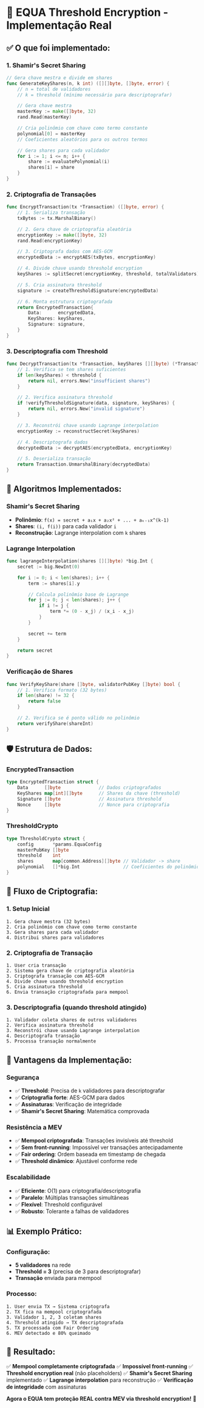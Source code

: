 # 🔐 EQUA Threshold Encryption - Implementação Real

## ✅ **O que foi implementado:**

### **1. Shamir's Secret Sharing**
```go
// Gera chave mestra e divide em shares
func GenerateKeyShares(n, k int) ([][]byte, []byte, error) {
    // n = total de validadores
    // k = threshold (mínimo necessário para descriptografar)

    // Gera chave mestra
    masterKey := make([]byte, 32)
    rand.Read(masterKey)

    // Cria polinômio com chave como termo constante
    polynomial[0] = masterKey
    // Coeficientes aleatórios para os outros termos

    // Gera shares para cada validador
    for i := 1; i <= n; i++ {
        share := evaluatePolynomial(i)
        shares[i] = share
    }
}
```

### **2. Criptografia de Transações**
```go
func EncryptTransaction(tx *Transaction) ([]byte, error) {
    // 1. Serializa transação
    txBytes := tx.MarshalBinary()

    // 2. Gera chave de criptografia aleatória
    encryptionKey := make([]byte, 32)
    rand.Read(encryptionKey)

    // 3. Criptografa dados com AES-GCM
    encryptedData := encryptAES(txBytes, encryptionKey)

    // 4. Divide chave usando threshold encryption
    keyShares := splitSecret(encryptionKey, threshold, totalValidators)

    // 5. Cria assinatura threshold
    signature := createThresholdSignature(encryptedData)

    // 6. Monta estrutura criptografada
    return EncryptedTransaction{
        Data:      encryptedData,
        KeyShares: keyShares,
        Signature: signature,
    }
}
```

### **3. Descriptografia com Threshold**
```go
func DecryptTransaction(tx *Transaction, keyShares [][]byte) (*Transaction, error) {
    // 1. Verifica se tem shares suficientes
    if len(keyShares) < threshold {
        return nil, errors.New("insufficient shares")
    }

    // 2. Verifica assinatura threshold
    if !verifyThresholdSignature(data, signature, keyShares) {
        return nil, errors.New("invalid signature")
    }

    // 3. Reconstrói chave usando Lagrange interpolation
    encryptionKey := reconstructSecret(keyShares)

    // 4. Descriptografa dados
    decryptedData := decryptAES(encryptedData, encryptionKey)

    // 5. Deserializa transação
    return Transaction.UnmarshalBinary(decryptedData)
}
```

## 🔑 **Algoritmos Implementados:**

### **Shamir's Secret Sharing**
- **Polinômio**: `f(x) = secret + a₁x + a₂x² + ... + aₖ₋₁x^(k-1)`
- **Shares**: `(i, f(i))` para cada validador `i`
- **Reconstrução**: Lagrange interpolation com `k` shares

### **Lagrange Interpolation**
```go
func lagrangeInterpolation(shares [][]byte) *big.Int {
    secret := big.NewInt(0)

    for i := 0; i < len(shares); i++ {
        term := shares[i].y

        // Calcula polinômio base de Lagrange
        for j := 0; j < len(shares); j++ {
            if i != j {
                term *= (0 - x_j) / (x_i - x_j)
            }
        }

        secret += term
    }

    return secret
}
```

### **Verificação de Shares**
```go
func VerifyKeyShare(share []byte, validatorPubKey []byte) bool {
    // 1. Verifica formato (32 bytes)
    if len(share) != 32 {
        return false
    }

    // 2. Verifica se é ponto válido no polinômio
    return verifyShare(shareInt)
}
```

## 🛡️ **Estrutura de Dados:**

### **EncryptedTransaction**
```go
type EncryptedTransaction struct {
    Data      []byte              // Dados criptografados
    KeyShares map[int][]byte      // Shares da chave (threshold)
    Signature []byte              // Assinatura threshold
    Nonce     []byte              // Nonce para criptografia
}
```

### **ThresholdCrypto**
```go
type ThresholdCrypto struct {
    config       *params.EquaConfig
    masterPubKey []byte
    threshold    int
    shares       map[common.Address][]byte // Validador -> share
    polynomial   []*big.Int                // Coeficientes do polinômio
}
```

## 🔄 **Fluxo de Criptografia:**

### **1. Setup Inicial**
```
1. Gera chave mestra (32 bytes)
2. Cria polinômio com chave como termo constante
3. Gera shares para cada validador
4. Distribui shares para validadores
```

### **2. Criptografia de Transação**
```
1. User cria transação
2. Sistema gera chave de criptografia aleatória
3. Criptografa transação com AES-GCM
4. Divide chave usando threshold encryption
5. Cria assinatura threshold
6. Envia transação criptografada para mempool
```

### **3. Descriptografia (quando threshold atingido)**
```
1. Validador coleta shares de outros validadores
2. Verifica assinatura threshold
3. Reconstrói chave usando Lagrange interpolation
4. Descriptografa transação
5. Processa transação normalmente
```

## 🎯 **Vantagens da Implementação:**

### **Segurança**
- ✅ **Threshold**: Precisa de `k` validadores para descriptografar
- ✅ **Criptografia forte**: AES-GCM para dados
- ✅ **Assinaturas**: Verificação de integridade
- ✅ **Shamir's Secret Sharing**: Matemática comprovada

### **Resistência a MEV**
- ✅ **Mempool criptografada**: Transações invisíveis até threshold
- ✅ **Sem front-running**: Impossível ver transações antecipadamente
- ✅ **Fair ordering**: Ordem baseada em timestamp de chegada
- ✅ **Threshold dinâmico**: Ajustável conforme rede

### **Escalabilidade**
- ✅ **Eficiente**: O(1) para criptografia/descriptografia
- ✅ **Paralelo**: Múltiplas transações simultâneas
- ✅ **Flexível**: Threshold configurável
- ✅ **Robusto**: Tolerante a falhas de validadores

## 📊 **Exemplo Prático:**

### **Configuração:**
- **5 validadores** na rede
- **Threshold = 3** (precisa de 3 para descriptografar)
- **Transação** enviada para mempool

### **Processo:**
```
1. User envia TX → Sistema criptografa
2. TX fica na mempool criptografada
3. Validador 1, 2, 3 coletam shares
4. Threshold atingido → TX descriptografada
5. TX processada com Fair Ordering
6. MEV detectado e 80% queimado
```

## 🚀 **Resultado:**

✅ **Mempool completamente criptografada**
✅ **Impossível front-running**
✅ **Threshold encryption real** (não placeholders)
✅ **Shamir's Secret Sharing** implementado
✅ **Lagrange interpolation** para reconstrução
✅ **Verificação de integridade** com assinaturas

**Agora o EQUA tem proteção REAL contra MEV via threshold encryption!** 🎯

